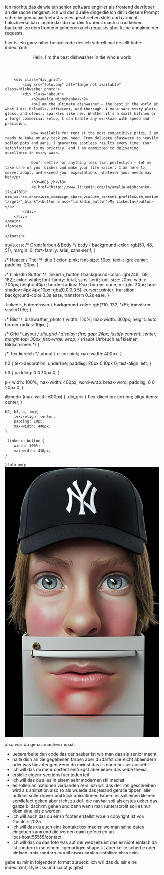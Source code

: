 ich mochte das du wie ein senior software enginier als frontend developer an die sache rangehst. ich will das du alle dinge die ich dir in diesem Prompt schreibe genau ausfuehrst wie es geschrieben steht und garnicht haluzinierst. ich mochte das du nur den frontend machst und keinen backend. zu dem frontend gehoeren auch requests aber keine annahme der requests.


hier ist ein ganz roher bespielcode den ich schnell mal erstellt habe:
index.html:
<!DOCTYPE html>
<html lang="en">
<head>
    <meta charset="UTF-8">
    <meta name="viewport" content="width=device-width, initial-scale=1.0">
    <link rel="stylesheet" href="style.css">
    <title>Amalia the Dishwasher</title>
</head>
<body>
    <header>
        <nav>
            <div class="title">Hello, I'm the best dishwasher in the whole world</div>
        </nav>
    </header>
    <main>
        
        <div class="div_grid">
            <img src="foto.png" alt="Image not available" class="dishwasher_photo">
            <div class="about">
                <h2>Amalia Mishchenko</h2>
                <p>I am the ultimate dishwasher – the best in the world at what I do! Reliable, efficient, and thorough, I make sure every plate, glass, and utensil sparkles like new. Whether it’s a small kitchen or a large commercial setup, I can handle any workload with speed and precision.

                Now available for rent at the most competitive price, I am ready to take on any task you need. From delicate glassware to heavily soiled pots and pans, I guarantee spotless results every time. Your satisfaction is my priority, and I am committed to delivering excellence in every wash.

                Don’t settle for anything less than perfection – let me take care of your dishes and make your life easier. I am here to serve, adapt, and exceed your expectations, whatever your needs may be!</p>
                <h3>400$ /h</h3>
                <a href="https://www.linkedin.com/in/amalia-mishchenko-17b147380?utm_source=share&utm_campaign=share_via&utm_content=profile&utm_medium=ios_app" target="_blank"><button class="linkedin_button">My LinkedIn</button></a>
            </div>
        </div>
    </main>
    <footer>
        
    </footer>
</body>
</html>

style.css:
/* Grundfarben & Body */
body {
    background-color: rgb(53, 48, 51);
    margin: 0;
    font-family: Arial, sans-serif;
}

/* Header / Titel */
.title {
    color: pink;
    font-size: 50px;
    text-align: center;
    padding: 20px;
}

/* LinkedIn Button */
.linkedin_button {
    background-color: rgb(249, 169, 182);
    color: white;
    font-family: Arial, sans-serif;
    font-size: 20px;
    width: 200px;
    height: 40px;
    border-radius: 10px;
    border: none;
    margin: 20px;
    box-shadow: 4px 4px 10px rgba(0,0,0,0.5);
    cursor: pointer;
    transition: background-color 0.3s ease, transform 0.2s ease;
}

.linkedin_button:hover {
    background-color: rgb(210, 132, 145);
    transform: scale(1.05);
}

/* Bild */
.dishwasher_photo {
    width: 100%;
    max-width: 300px;
    height: auto;
    border-radius: 10px;
}

/* Grid / Layout */
.div_grid {
    display: flex;
    gap: 20px;
    justify-content: center;
    margin-top: 30px;
    flex-wrap: wrap; /* erlaubt Umbruch auf kleinen Bildschirmen */
}

/* Textbereich */
.about {
    color: pink;
    max-width: 400px;
}

h2 {
    text-decoration: underline;
    padding: 20px 0 10px 0;
    text-align: left;
}

h3 {
    padding: 0 0 20px 0;
}

p {
    width: 100%;
    max-width: 400px;
    word-wrap: break-word;
    padding: 0 0 20px 0;
}

@media (max-width: 600px) {
    .div_grid {
        flex-direction: column; 
        align-items: center;
    }

    h2, h3, p, img{
        text-align: center;
        padding: 10px;
        max-width: 400px;
    }

    .linkedin_button {
        width: 100%;
        max-width: 450px;
    }
}
foto.png:
![alt text](foto.png)

also was du genau machen musst:
- ueberarbeite den code das der sauber ist wie man das als senior macht
- halte dich an die gegebenen farben aber du darfst die leicht abaendern oder was hinzufeugen wenn du meinst das es dann besser aussieht.
- ich will das du mehr content einfuegst aber ueber das selbe thema.
- erstelle eigene sections fuer jeden teil
- ich will das du alles in einem sehr modernen stil machst
- es sollen animationen vorhanden sein: ich will das der titel geschreiben wird als animation also so als wuerde das jemand gerade tippen. alle buttons sollen hover und klick animationen haben. es soll einen kleinen scrollefect geben aber nicht zu doll. die navbar soll als erstes ueber das ganze bildschirm gehen und dann wenn man runterscrollt soll es nur oben eine leiste werden.
- ich will auch das du einen footer erstellst wo ein copyright ist von Guralnik 2025
- ich will das du auch eine kontakt box machst wo man seine daten eingeben kann und die werden dann gefetched an localhost:55555/contact
- ich will das du das foto was auf der webseite ist das es nicht einfach da ist sondern in so einem eigenartigen shape ist aber keine scherbe oder einfach kreis sondern es soll etwas cooles einfallsreiches sein.

gebe es mir in folgendem format zurueck:
ich will das du mir eine index.html, style.css und script.js gibst
